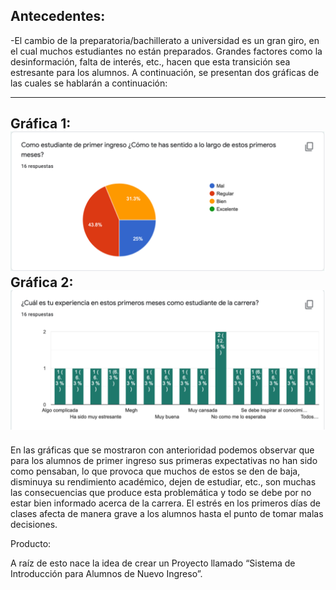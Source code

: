 Antecedentes:
---

-El cambio de la preparatoria/bachillerato a universidad es un gran giro, en el cual muchos estudiantes no están preparados. Grandes factores como la desinformación, falta de interés, etc., hacen que esta transición sea estresante para los alumnos. A continuación, se presentan dos gráficas de las cuales se hablarán a continuación: 

---
Gráfica 1: ![](https://github.com/AndyTue/LIS/blob/8c2872777dd2d6dbee83af36cf17fcfb29719c6d/Gr%C3%A1ficas/Imagen%201.png)
Gráfica 2: ![](https://github.com/AndyTue/LIS/blob/df8eb35d5f97ea9f3bd6e5f3f1f38306d77d1db3/Gr%C3%A1ficas/Imagen%202.png)
---

En las gráficas que se mostraron con anterioridad podemos observar que para los alumnos de primer ingreso sus primeras expectativas no han sido como pensaban, lo que provoca que muchos de estos se den de baja, disminuya su rendimiento académico, dejen de estudiar, etc., son muchas las consecuencias que produce esta problemática y todo se debe por no estar bien informado acerca de la carrera. El estrés en los primeros días de clases afecta de manera grave a los alumnos hasta el punto de tomar malas decisiones. 

Producto: 

A raíz de esto nace la idea de crear un Proyecto llamado “Sistema de Introducción para Alumnos de Nuevo Ingreso”.
